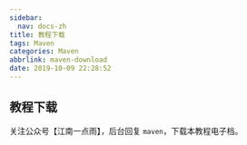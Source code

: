 ```yaml
---
sidebar:
  nav: docs-zh
title: 教程下载
tags: Maven
categories: Maven
abbrlink: maven-download
date: 2019-10-09 22:28:52
---
```


## 教程下载

关注公众号【江南一点雨】，后台回复 `maven`，下载本教程电子档。